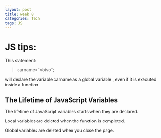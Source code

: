 ```yaml
---
layout: post
title: week 8
categories: Tech
tags: JS
---
```

JS tips:
===
This statement:

>carname="Volvo";


will declare the variable carname as a global variable , even if it is executed inside a function.

The Lifetime of JavaScript Variables
--------
The lifetime of JavaScript variables starts when they are declared.

Local variables are deleted when the function is completed.

Global variables are deleted when you close the page.
